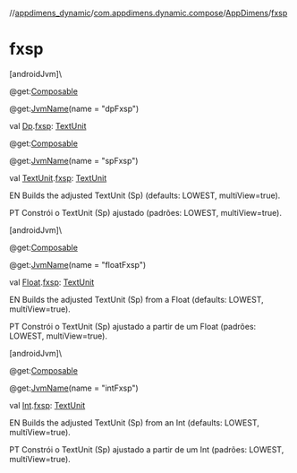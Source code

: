 //[appdimens_dynamic](../../../index.md)/[com.appdimens.dynamic.compose](../index.md)/[AppDimens](index.md)/[fxsp](fxsp.md)

# fxsp

[androidJvm]\

@get:[Composable](https://developer.android.com/reference/kotlin/androidx/compose/runtime/Composable.html)

@get:[JvmName](https://kotlinlang.org/api/core/kotlin-stdlib/kotlin.jvm/-jvm-name/index.html)(name = &quot;dpFxsp&quot;)

val [Dp](https://developer.android.com/reference/kotlin/androidx/compose/ui/unit/Dp.html).[fxsp](fxsp.md): [TextUnit](https://developer.android.com/reference/kotlin/androidx/compose/ui/unit/TextUnit.html)

@get:[Composable](https://developer.android.com/reference/kotlin/androidx/compose/runtime/Composable.html)

@get:[JvmName](https://kotlinlang.org/api/core/kotlin-stdlib/kotlin.jvm/-jvm-name/index.html)(name = &quot;spFxsp&quot;)

val [TextUnit](https://developer.android.com/reference/kotlin/androidx/compose/ui/unit/TextUnit.html).[fxsp](fxsp.md): [TextUnit](https://developer.android.com/reference/kotlin/androidx/compose/ui/unit/TextUnit.html)

EN Builds the adjusted TextUnit (Sp) (defaults: LOWEST, multiView=true).

PT Constrói o TextUnit (Sp) ajustado (padrões: LOWEST, multiView=true).

[androidJvm]\

@get:[Composable](https://developer.android.com/reference/kotlin/androidx/compose/runtime/Composable.html)

@get:[JvmName](https://kotlinlang.org/api/core/kotlin-stdlib/kotlin.jvm/-jvm-name/index.html)(name = &quot;floatFxsp&quot;)

val [Float](https://kotlinlang.org/api/core/kotlin-stdlib/kotlin/-float/index.html).[fxsp](fxsp.md): [TextUnit](https://developer.android.com/reference/kotlin/androidx/compose/ui/unit/TextUnit.html)

EN Builds the adjusted TextUnit (Sp) from a Float (defaults: LOWEST, multiView=true).

PT Constrói o TextUnit (Sp) ajustado a partir de um Float (padrões: LOWEST, multiView=true).

[androidJvm]\

@get:[Composable](https://developer.android.com/reference/kotlin/androidx/compose/runtime/Composable.html)

@get:[JvmName](https://kotlinlang.org/api/core/kotlin-stdlib/kotlin.jvm/-jvm-name/index.html)(name = &quot;intFxsp&quot;)

val [Int](https://kotlinlang.org/api/core/kotlin-stdlib/kotlin/-int/index.html).[fxsp](fxsp.md): [TextUnit](https://developer.android.com/reference/kotlin/androidx/compose/ui/unit/TextUnit.html)

EN Builds the adjusted TextUnit (Sp) from an Int (defaults: LOWEST, multiView=true).

PT Constrói o TextUnit (Sp) ajustado a partir de um Int (padrões: LOWEST, multiView=true).